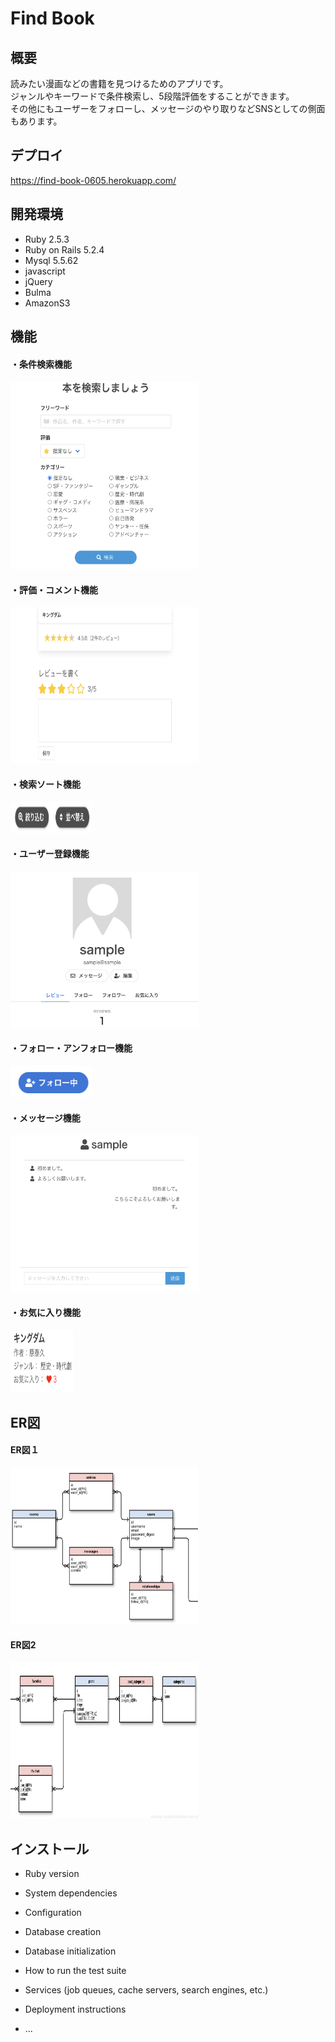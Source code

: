 # Find Book

## 概要
読みたい漫画などの書籍を見つけるためのアプリです。<br>
ジャンルやキーワードで条件検索し、5段階評価をすることができます。<br>
その他にもユーザーをフォローし、メッセージのやり取りなどSNSとしての側面もあります。

## デプロイ
https://find-book-0605.herokuapp.com/

## 開発環境
* Ruby 2.5.3
* Ruby on Rails 5.2.4
* Mysql 5.5.62
* javascript
* jQuery
* Bulma
* AmazonS3

## 機能
<h4> ・条件検索機能 </h4>
<img src="home_sample.png" width="300" height="300">
<br>
<h4> ・評価・コメント機能 </h4>
<img src="review_sample.png" width="300" height="250">
<br>
<h4> ・検索ソート機能 </h4>
<img src="sort_sample.png" width="130" height="50">
<br>
<h4> ・ユーザー登録機能 </h4>
<img src="user_sample.png" width="300" height="250">
<br>
<h4> ・フォロー・アンフォロー機能 </h4>
<img src="follow_sample.png" width="130" height="50">
<br>
<h4> ・メッセージ機能 </h4>
<img src="message_sample.png" width="300" height="250">
<br>
<h4> ・お気に入り機能 </h4>
<img src="fav_sample.png" width="100" height="100">
<br>

## ER図
<h4> ER図１ </h4>
<img src="er1.png" width="300" height="250">
<br>
<h4> ER図2 </h4>
<img src="er2.png" width="300" height="250">
<br>

## インストール


* Ruby version

* System dependencies

* Configuration

* Database creation

* Database initialization

* How to run the test suite

* Services (job queues, cache servers, search engines, etc.)

* Deployment instructions

* ...
